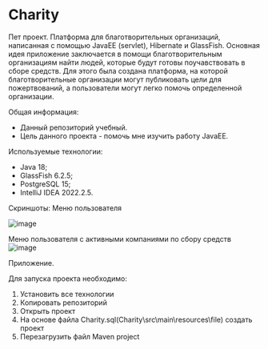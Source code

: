 # Charity
Пет проект. Платформа для благотворительных организаций, написанная с помощью JavaEE (servlet), Hibernate и GlassFish.
Основная идея приложение заключается в помощи благотворительным организациям найти людей, которые будут готовы поучавствовать в сборе средств.
Для этого была создана платформа, на которой благотворительные организации могут публиковать цели для пожертвований, а пользователи могут легко помочь определенной организации.  

Общая информация: 
* Данный репозиторий учебный. 
* Цель данного проекта - помочь мне изучить работу JavaEE.

Используемые технологии:
* Java 18;
* GlassFish 6.2.5;
* PostgreSQL 15;
* IntelliJ IDEA 2022.2.5.

Скриншоты:
Меню пользователя

![image](https://github.com/oSt4lKeRo/Charity/assets/105297259/0ce104e0-6369-49bf-950d-98e00c55d4fc)

Меню пользователя с активными компаниями по сбору средств
![image](https://github.com/oSt4lKeRo/Charity/assets/105297259/a33ea79e-709c-42dd-93a5-78b3dd39a55d)

Приложение.

Для запуска проекта необходимо:
1. Установить все технологии
2. Копировать репозиторий
3. Открыть проект
4. На основе файла Charity.sql(Charity\src\main\resources\file) создать проект
5. Перезагрузить файл Maven project
